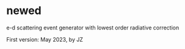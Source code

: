 # newed
e-d scattering event generator with lowest order radiative correction

First version: May 2023, by JZ
